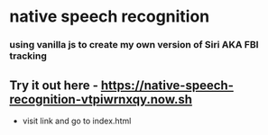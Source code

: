 # native speech recognition

### using vanilla js to create my own version of Siri AKA FBI tracking

## Try it out here - https://native-speech-recognition-vtpiwrnxqy.now.sh

* visit link and go to index.html

